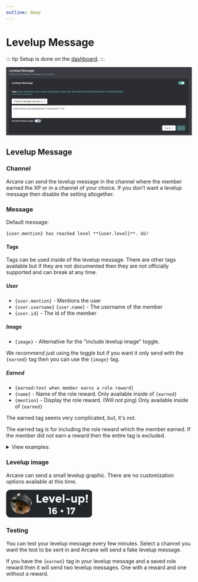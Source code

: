 ```yaml
---
outline: deep
---
```


# Levelup Message

::: tip
Setup is done on the [dashboard](../../../core/dashboard).
:::

![Levelup message](../../../images/leveling/levelup-message.png)

## Levelup Message

### Channel

Arcane can send the levelup message in the channel where the member earned the XP or in a channel of your choice. If you don't want a levelup message then disable the setting altogether.

### Message

Default message:

```
{user.mention} has reached level **{user.level}**. GG!
```

#### Tags

Tags can be used inside of the levelup message. There are other tags available but if they are not documented then they are not officially supported and can break at any time.

##### User
- `{user.mention}` - Mentions the user
- `{user.username}` `{user.name}` - The username of the member
- `{user.id}` - The id of the member

##### Image
- `{image}` - Alternative for the "include levelup image" toggle.

We recommend just using the toggle but if you want it only send with the `{earned}` tag then you can use the `{image}` tag.

##### Earned

- `{earned:text when member earns a role reward}`
- `{name}` - Name of the role reward. Only available inside of `{earned}`
- `{mention}` - Display the role reward. (Will not ping) Only available inside of `{earned}`

The earned tag seems very complicated, but, it's not.

The earned tag is for including the role reward which the member earned. If the member did not earn a reward then the entire tag is excluded.

<details>
	<summary>View examples:</summary>

::: info Example
Let's say you have a role reward at level 5. Let's say its name is "Active members".

Your levelup message is set to:
```
{user.mention} is now level {user.level}. {earned:They received the **{name}** role!}
```

You just leveled up to level 3. Here's the levelup message that will send:

```
@ImDarkDiamond is now level 3.
```

You then leveled up to level 5. Here's the levelup message:

```
@ImDarkDiamond is now level 3. They received the **Active members** role!
```
:::
</details>

### Levelup image

Arcane can send a small levelup graphic. There are no customization options available at this time.

![Levelup image](../../../images/leveling/levelup-image.png)


### Testing

You can test your levelup message every few minutes. Select a channel you want the test to be sent in and Arcane will send a fake levelup message.

If you have the `{earned}` tag in your levelup message and a saved role reward then it will send two levelup messages. One with a reward and one without a reward.
